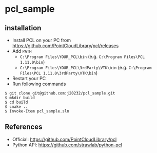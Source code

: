 # pcl_sample

## installation

- Install PCL on your PC from https://github.com/PointCloudLibrary/pcl/releases
- Add `PATH`
  - `C:\Program Files\YOUR_PCL\bin` (e.g. `C:\Program Files\PCL 1.11.0\bin`)
  - `C:\Program Files\YOUR_PCL\3rdParty\VTK\bin` (e.g. `C:\Program Files\PCL 1.11.0\3rdParty\VTK\bin`)
- Restart your PC
- Run following commands

```
$ git clone git@github.com:j20232/pcl_sample.git
$ mkdir build
$ cd build
$ cmake ..
$ Invoke-Item pcl_sample.sln
```

## References

- Official: https://github.com/PointCloudLibrary/pcl
- Python API: https://github.com/strawlab/python-pcl
